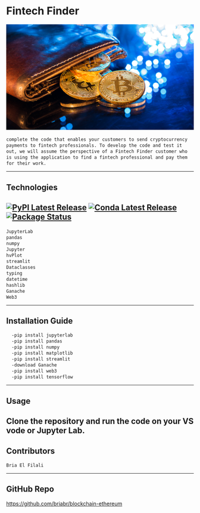 # Fintech Finder
![](./Images/19-4-challenge-image.png)
```
complete the code that enables your customers to send cryptocurrency payments to fintech professionals. To develop the code and test it out, we will assume the perspective of a Fintech Finder customer who is using the application to find a fintech professional and pay them for their work.
```
----
## Technologies
[![PyPI Latest Release](https://img.shields.io/pypi/v/pandas.svg)](https://pypi.org/project/pandas/)
[![Conda Latest Release](https://anaconda.org/conda-forge/pandas/badges/version.svg)](https://anaconda.org/anaconda/pandas/)
[![Package Status](https://img.shields.io/pypi/status/pandas.svg)](https://pypi.org/project/pandas/)
---
```
JupyterLab 
pandas
numpy 
Jupyter
hvPlot
streamlit
Dataclasses
typing
datetime
hashlib
Ganache
Web3
``` 
---
## Installation Guide
```
  -pip install jupyterlab
  -pip install pandas
  -pip install numpy
  -pip install matplotlib
  -pip install streamlit
  -download Ganache
  -pip install web3
  -pip install tensorflow
  ```
  ---
## Usage

Clone the repository and run the code on your VS vode or Jupyter Lab.
---
## Contributors
```
Bria El Filali
```
---
## GitHub Repo
https://github.com/briabr/blockchain-ethereum

